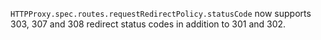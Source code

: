 `HTTPProxy.spec.routes.requestRedirectPolicy.statusCode` now supports 303, 307 and 308 redirect status codes in addition to 301 and 302.
